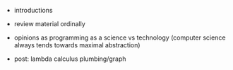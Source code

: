 
- introductions
- review material ordinally
- opinions as programming as a science vs technology (computer science always tends towards maximal abstraction)

- post:
lambda calculus
plumbing/graph
